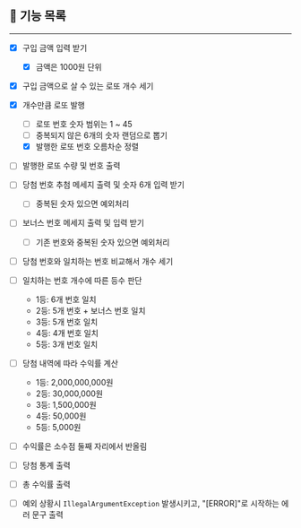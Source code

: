 ## 💸 기능 목록

---
- [x] 구입 금액 입력 받기
  - [x] 금액은 1000원 단위


- [x] 구입 금액으로 살 수 있는 로또 개수 세기
- [x] 개수만큼 로또 발행
  - [ ] 로또 번호 숫자 범위는 1 ~ 45
  - [ ] 중복되지 않은 6개의 숫자 랜덤으로 뽑기
  - [x] 발행한 로또 번호 오름차순 정렬
- [ ] 발행한 로또 수량 및 번호 출력


- [ ] 당첨 번호 추첨 메세지 출력 및 숫자 6개 입력 받기
  - [ ]  중복된 숫자 있으면 예외처리
- [ ] 보너스 번호 메세지 출력 및 입력 받기
  - [ ] 기존 번호와 중복된 숫자 있으면 예외처리


- [ ] 당첨 번호와 일치하는 번호 비교해서 개수 세기
- [ ] 일치하는 번호 개수에 따른 등수 판단
  - 1등: 6개 번호 일치
  - 2등: 5개 번호 + 보너스 번호 일치
  - 3등: 5개 번호 일치
  - 4등: 4개 번호 일치 
  - 5등: 3개 번호 일치


- [ ] 당첨 내역에 따라 수익률 계산
  - 1등: 2,000,000,000원
  - 2등: 30,000,000원
  - 3등: 1,500,000원
  - 4등: 50,000원
  - 5등: 5,000원
- [ ] 수익률은 소수점 둘째 자리에서 반올림


- [ ] 당첨 통계 출력
- [ ] 총 수익률 출력
- [ ] 예외 상황시 `IllegalArgumentException` 발생시키고, "[ERROR]"로 시작하는 에러 문구 출력